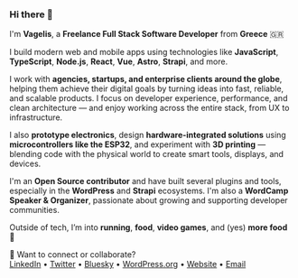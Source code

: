 ### Hi there 👋

I'm **Vagelis**, a **Freelance Full Stack Software Developer** from **Greece** 🇬🇷

I build modern web and mobile apps using technologies like **JavaScript**, **TypeScript**, **Node.js**, **React**, **Vue**, **Astro**, **Strapi**, and more. 

I work with **agencies, startups, and enterprise clients around the globe**, helping them achieve their digital goals by turning ideas into fast, reliable, and scalable products. I focus on developer experience, performance, and clean architecture — and enjoy working across the entire stack, from UX to infrastructure.

I also **prototype electronics**, design **hardware-integrated solutions** using **microcontrollers like the ESP32**, and experiment with **3D printing** — blending code with the physical world to create smart tools, displays, and devices.

I'm an **Open Source contributor** and have built several plugins and tools, especially in the **WordPress** and **Strapi** ecosystems. I'm also a **WordCamp Speaker & Organizer**, passionate about growing and supporting developer communities.

Outside of tech, I’m into **running**, **food**, **video games**, and (yes) **more food** 🍜

🧩 Want to connect or collaborate?  
[LinkedIn](https://www.linkedin.com/in/vagelisp/) • [Twitter](https://twitter.com/vagpapdev) • [Bluesky](https://bsky.app/profile/vagelis.dev) • [WordPress.org](https://profiles.wordpress.org/eboxnet/) • [Website](https://vagelis.dev) • [Email](mailto:hello@vagelis.dev)
